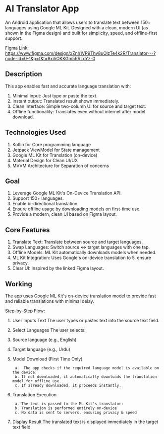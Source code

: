 
# AI Translator App

An Android application that allows users to translate text between 150+ languages using Google ML Kit. Designed with a clean, modern UI (as shown in the Figma design) and built for simplicity, speed, and offline-first support.

Figma Link: https://www.figma.com/design/xZnh1VP9Thv8uOlzTe4k2R/Translator---?node-id=0-1&p=f&t=8xihOKKGm5RRLoYz-0

## Description

This app enables fast and accurate language translation with:
1. Minimal input: 
        Just type or paste the text.
2. Instant output:
         Translated result shown immediately.
3. Clean interface: 
        Simple two-column UI for source and target text.
4. Offline functionality: 
        Translates even without internet after model download.
        
## Technologies Used

1. Kotlin for Core programming language
2. Jetpack ViewModel for State management
3. Google ML Kit for Translation (on-device)
4. Material Design for Clean UI/UX
5. MVVM Architecture for Separation of concerns

## Goal

1. Leverage Google ML Kit's On-Device Translation API.
2. Support 150+ languages.
3. Enable bi-directional translation.
4. Ensure offline usage by downloading models on first-time use.
5. Provide a modern, clean UI based on Figma layout.

## Core Features

1. Translate Text: Translate between source and target languages.
2. Swap Languages: Switch source ↔ target languages with one tap.
3. Offline Models: ML Kit automatically downloads models when needed.
4. ML Kit Integration: Uses Google's on-device translation to 5. ensure privacy.
5. Clear UI: Inspired by the linked Figma layout.

## Working
The app uses Google ML Kit's on-device translation model to provide fast and reliable translations with minimal delay.

Step-by-Step Flow:
1. User Inputs Text
        The user types or pastes text into the source text field.
2. Select Languages
        The user selects:
3. Source language (e.g., English)
4. Target language (e.g., Urdu)
5. Model Download (First Time Only)

        a.  The app checks if the required language model is available on the device:
        b. If not downloaded, it automatically downloads the translation model for offline use.
        c. If already downloaded, it proceeds instantly.
6. Translation Execution
   
        a. The text is passed to the ML Kit's translator:
        b. Translation is performed entirely on-device
        c. No data is sent to servers, ensuring privacy & speed
8. Display Result
        The translated text is displayed immediately in the target text field.



